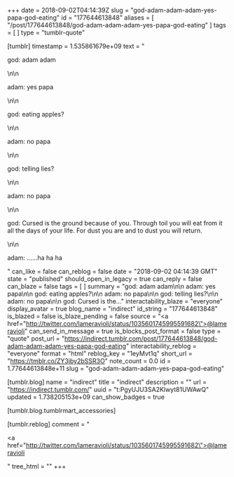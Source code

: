+++
date = 2018-09-02T04:14:39Z
slug = "god-adam-adam-adam-yes-papa-god-eating"
id = "177644613848"
aliases = [ "/post/177644613848/god-adam-adam-adam-yes-papa-god-eating" ]
tags = [ ]
type = "tumblr-quote"

[tumblr]
timestamp = 1.535861679e+09
text = "<p>god: adam adam</p>\n\n<p>adam: yes papa</p>\n\n<p>god: eating apples?</p>\n\n<p>adam: no papa</p>\n\n<p>god: telling lies?</p>\n\n<p>adam: no papa</p>\n\n<p>god: Cursed is the ground because of you. Through toil you will eat from it all the days of your life. For dust you are and to dust you will return.</p>\n\n<p>adam: &hellip;&hellip;ha ha ha</p>"
can_like = false
can_reblog = false
date = "2018-09-02 04:14:39 GMT"
state = "published"
should_open_in_legacy = true
can_reply = false
can_blaze = false
tags = [ ]
summary = "god: adam adam\n\n adam: yes papa\n\n god: eating apples?\n\n adam: no papa\n\n god: telling lies?\n\n adam: no papa\n\n god: Cursed is the..."
interactability_blaze = "everyone"
display_avatar = true
blog_name = "indirect"
id_string = "177644613848"
is_blazed = false
is_blaze_pending = false
source = "<a href=\"http://twitter.com/lameravioli/status/1035601745995591682\">@lameravioli</a>"
can_send_in_message = true
is_blocks_post_format = false
type = "quote"
post_url = "https://indirect.tumblr.com/post/177644613848/god-adam-adam-adam-yes-papa-god-eating"
interactability_reblog = "everyone"
format = "html"
reblog_key = "1eyMvt1q"
short_url = "https://tmblr.co/ZY3jby2bSSR3O"
note_count = 0.0
id = 1.77644613848e+11
slug = "god-adam-adam-adam-yes-papa-god-eating"

[tumblr.blog]
name = "indirect"
title = "indirect"
description = ""
url = "https://indirect.tumblr.com/"
uuid = "t:PgyUJU3SA2Klwyt81UWAwQ"
updated = 1.738205153e+09
can_show_badges = true

[tumblr.blog.tumblrmart_accessories]

[tumblr.reblog]
comment = "<p><a href=\"http://twitter.com/lameravioli/status/1035601745995591682\">@lameravioli</a></p>"
tree_html = ""
+++
